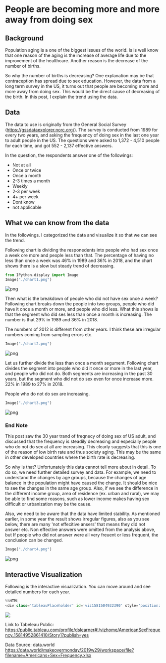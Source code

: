 # People are becoming more and more away from doing sex

## Background 

Population aging is a one of the biggest issues of the world. Is is well know that one reason of the aging is the increase of average life due to the improvement of the healthcare. Another reason is the decrease of the number of births. 

So why the number of births is decreasing? One explanation may be that contraception has spread due to sex education. However, the data from a long term survey in the US, it turns out that people are becoming more and more away from doing sex. This would be the direct cause of decreasing of the birth. In this post, I explain the trend using the data.


## Data

The data to use is originally from the General Social Survey (https://gssdataexplorer.norc.org/). The survey is conducted from 1989 for every two years, and asking the frequency of doing sex in the last one year to adult people in the US. The questions were asked to 1,372 - 4,510 people for each time, and got 552 - 2,137 effective answers. 

In the question, the respondents answer one of the followings:

- Not at all
- Once or twice
- Once a month
- 2-3 times a month
- Weekly
- 2-3 per week
- 4+ per week
- Dont know
- not applicable 

## What we can know from the data

In the followings. I categorized the data and visualize it so that we can see the trend. 

Following chart is dividing the responedents into people who had sex once a week ore more and people less than that. 
The percentage of having no less than once a week was 46% in 1989 and 36% in 2018, and the chart shows there is a slow but steady trend of decreasing. 


```python
from IPython.display import Image
Image("./chart1.png")
```




![png](output_7_0.png)



Then what is the breakdown of people who did not have sex once a week?
Following chart breaks down the people into two groups, people who did have it once a month or more, and people who did less. 
What this shows is that the segment who did ses less than once a month is increasing. The number is that 29% in 1989 and 36% in 2018. 

The numbers of 2012 is different from other years. I think these are irregular numbers coming from sampling errors etc.


```python
Image("./chart2.png")
```




![png](output_9_0.png)



Let us further divide the less than once a month segument. Following chart divides the segment into people who did it once or more in the last year, and people who did not do. 
Both segments are increasing in the past 30 years, but the segment who did not do sex even for once increase more. 22% in 1989 to 27% in 2018. 

People who do not do sex are increasing. 


```python
Image("./chart3.png")
```




![png](output_11_0.png)



### End Note

This post saw the 30 year trand of freqnecy of doing sex of US adult, and discussed that the frequency is steadily decreasing and especially people who do not do sex at all are increasing. This clearly suggests that this is one of the reason of low birth rate and thus society aging.
This may be the same in other developed countries where the birth rate is decreasing. 

So why is that? Unfortunately this data cannot tell more about in detail. To do so, we need further detailed survey and data. 
For example, we need to understand the changes by age groups, because the changes of age balance in the population might have caused the change. It should be nice to see the changes in the same age group. 
Also, if we see the difference in the different income group, area of residence (ex. urban and rural), we may be able to find some reasons, such as lower income makes having sex difficult or urbanization may be the cause. 

Also, we need to be aware that the data have limited stability. As mentioned earlier, in some year the result shows irregular figures, also as you see below, there are many 'not effecitive ansers' that means they did not answer etc. Non effective answers were omitted from the analysis above, but If people who did not answer were all very freuent or less frequent, the conclusion can be changed. 


```python
Image("./chart4.png")
```




![png](output_14_0.png)



## Interactive Visualization 

Following is the interactive visualization. You can move around and see detailed numbers for each year. 


```python
%%HTML
<div class='tableauPlaceholder' id='viz1581504932390' style='position: relative'><noscript><a href='#'><img alt=' ' src='https:&#47;&#47;public.tableau.com&#47;static&#47;images&#47;Am&#47;AmericanSexFrequency_15814952861410&#47;Story1&#47;1_rss.png' style='border: none' /></a></noscript><object class='tableauViz'  style='display:none;'><param name='host_url' value='https%3A%2F%2Fpublic.tableau.com%2F' /> <param name='embed_code_version' value='3' /> <param name='site_root' value='' /><param name='name' value='AmericanSexFrequency_15814952861410&#47;Story1' /><param name='tabs' value='no' /><param name='toolbar' value='yes' /><param name='static_image' value='https:&#47;&#47;public.tableau.com&#47;static&#47;images&#47;Am&#47;AmericanSexFrequency_15814952861410&#47;Story1&#47;1.png' /> <param name='animate_transition' value='yes' /><param name='display_static_image' value='yes' /><param name='display_spinner' value='yes' /><param name='display_overlay' value='yes' /><param name='display_count' value='yes' /><param name='filter' value='publish=yes' /></object></div>                <script type='text/javascript'>                    var divElement = document.getElementById('viz1581504932390');                    var vizElement = divElement.getElementsByTagName('object')[0];                    vizElement.style.width='1016px';vizElement.style.height='991px';                    var scriptElement = document.createElement('script');                    scriptElement.src = 'https://public.tableau.com/javascripts/api/viz_v1.js';                    vizElement.parentNode.insertBefore(scriptElement, vizElement);                </script>
```


<div class='tableauPlaceholder' id='viz1581504932390' style='position: relative'><noscript><a href='#'><img alt=' ' src='https:&#47;&#47;public.tableau.com&#47;static&#47;images&#47;Am&#47;AmericanSexFrequency_15814952861410&#47;Story1&#47;1_rss.png' style='border: none' /></a></noscript><object class='tableauViz'  style='display:none;'><param name='host_url' value='https%3A%2F%2Fpublic.tableau.com%2F' /> <param name='embed_code_version' value='3' /> <param name='site_root' value='' /><param name='name' value='AmericanSexFrequency_15814952861410&#47;Story1' /><param name='tabs' value='no' /><param name='toolbar' value='yes' /><param name='static_image' value='https:&#47;&#47;public.tableau.com&#47;static&#47;images&#47;Am&#47;AmericanSexFrequency_15814952861410&#47;Story1&#47;1.png' /> <param name='animate_transition' value='yes' /><param name='display_static_image' value='yes' /><param name='display_spinner' value='yes' /><param name='display_overlay' value='yes' /><param name='display_count' value='yes' /><param name='filter' value='publish=yes' /></object></div>                <script type='text/javascript'>                    var divElement = document.getElementById('viz1581504932390');                    var vizElement = divElement.getElementsByTagName('object')[0];                    vizElement.style.width='1016px';vizElement.style.height='991px';                    var scriptElement = document.createElement('script');                    scriptElement.src = 'https://public.tableau.com/javascripts/api/viz_v1.js';                    vizElement.parentNode.insertBefore(scriptElement, vizElement);                </script>



Link to Tabeleau Public: https://public.tableau.com/profile/dslearner#!/vizhome/AmericanSexFrequency_15814952861410/Story1?publish=yes

Data Source: data.world  https://data.world/makeovermonday/2019w29/workspace/file?filename=Americans+Sex+Frequency.xlsx

